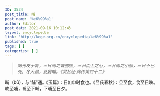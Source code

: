 ```yaml
---
ID: 3534
post_title: 晡
post_name: '%e6%99%a1'
author: Editor
post_date: 2021-09-16 10:12:43
layout: encyclopedia
link: 'http://kege.org.cn/encyclopedia/%e6%99%a1'
published: true
tags: [ ]
categories: [ ]
---
```

<blockquote><em>病先发于肾，三日而之膂膀胱，三日而上之心，三日而之小肠，三日不已死。冬大晨，夏晏晡。《灵枢经·病传第四十二》</em></blockquote>
晡（bū），与“餔”通。《玉篇》：日加申时食也。《吕氏春秋》：旦至食，食至日昳。昳至哺，哺至下晡，下晡至日夕。